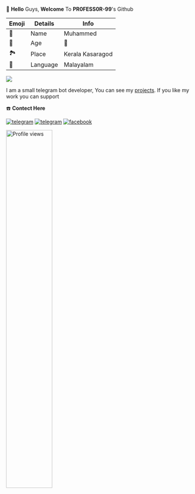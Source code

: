 👋 **Hello** Guys, **Welcome** To **PR0FESS0R-99**'s Github


| Emoji | Details | Info |
| ---- | ---- | ---- |
| 🤵 | Name | Muhammed |
| 📆 | Age| 🔞 |
| 🏞️ | Place | Kerala Kasaragod |
| 📣 | Language | Malayalam |

<img src="https://github-stats-alpha.vercel.app/api/?username=PR0FESS0R-99&cc=000&tc=00ff00&ic=fff000&bc=fff" align="center">

I am a small telegram bot developer, You can see my [projects](https://github.com/PR0FESS0R-99/Open-Source). If you like my work you can support

☎️ **Contect Here**

<a href="https://telegram.dog/Mo_Tech_YT"><img alt="telegram" src="https://img.shields.io/badge/Telegram-%22B1B17.svg?&logo=telegram&logoColor=white"></a>
<a href="https://www.instagram.com/mrk_yt_"><img alt="telegram" src="https://img.shields.io/badge/Instagram-%22B1B17.svg?&logo=instagram&logoColor=red"></a>
<a href="https://www.facebook.com/mrk.yt.507"><img alt="facebook" src="https://img.shields.io/badge/FaceBook-%22B1B17.svg?&logo=facebook&logoColor=blue"></a>

<img width="50%" src="https://gpvc.arturio.dev/Mo-Tech-MRK-YT" alt="Profile views" />

